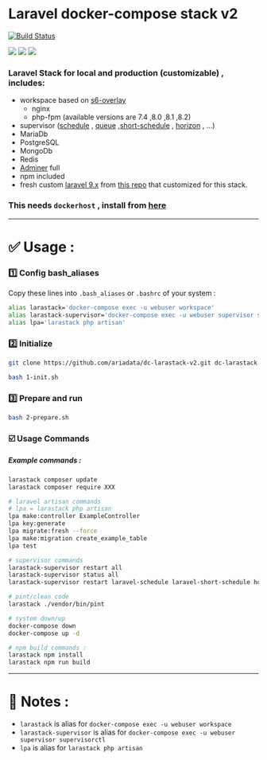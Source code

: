 # Laravel docker-compose stack v2
[![Build Status](https://files.ariadata.co/file/ariadata_logo.png)](https://ariadata.co)

![](https://img.shields.io/github/stars/ariadata/dc-larastack-v2.svg)
![](https://img.shields.io/github/watchers/ariadata/dc-larastack-v2.svg)
![](https://img.shields.io/github/forks/ariadata/dc-larastack-v2.svg)

### Laravel Stack for local and production (customizable) , includes:
* workspace based on [s6-overlay](https://github.com/just-containers/s6-overlay)
  * nginx
  * php-fpm (available versions are 7.4 ,8.0 ,8.1 ,8.2)
* supervisor ([schedule](https://laravel.com/docs/9.x/scheduling) , [queue](https://laravel.com/docs/9.x/queues) ,[short-schedule](https://github.com/spatie/laravel-short-schedule) , [horizon](https://laravel.com/docs/9.x/horizon) , ...)
* MariaDb
* PostgreSQL
* MongoDb
* Redis
* [Adminer](https://hub.docker.com/_/adminer/) full
* npm included
* fresh custom [laravel 9.x](https://laravel.com/docs/9.x) from [this repo](https://github.com/ariadata/dc-larastack-v2-laravel-basic) that customized for this stack.

### This needs `dockerhost` , install from [here](https://github.com/ariadata/dockerhost-sh)

---
# ✅ Usage : 
### 1️⃣ Config bash_aliases
Copy these lines into `.bash_aliases` or `.bashrc` of your system :
```bash
alias larastack='docker-compose exec -u webuser workspace'
alias larastack-supervisor='docker-compose exec -u webuser supervisor supervisorctl'
alias lpa='larastack php artisan'
```
### 2️⃣ Initialize
```bash
git clone https://github.com/ariadata/dc-larastack-v2.git dc-larastack && cd dc-larastack

bash 1-init.sh
```

### 3️⃣ Prepare and run
```bash
bash 2-prepare.sh
```
### ☑️ Usage Commands
##### Example commands :
```bash
larastack composer update
larastack composer require XXX

# laravel artisan commands
# lpa = larastack php artisan
lpa make:controller ExampleController
lpa key:generate
lpa migrate:fresh --force
lpa make:migration create_example_table
lpa test

# supervisor commands
larastack-supervisor restart all
larastack-supervisor status all
larastack-supervisor restart laravel-schedule laravel-short-schedule horizon:

# pint/clean code
larastack ./vendor/bin/pint

# system down/up
docker-compose down
docker-compose up -d

# npm build commands :
larastack npm install
larastack npm run build

```
---
# 📝 Notes :
* `larastack` is alias for `docker-compose exec -u webuser workspace`
* `larastack-supervisor` is alias for `docker-compose exec -u webuser supervisor supervisorctl`
* `lpa` is alias for `larastack php artisan`


